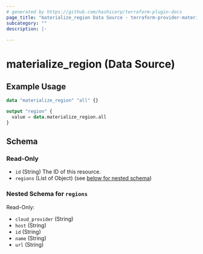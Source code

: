 ```yaml
---
# generated by https://github.com/hashicorp/terraform-plugin-docs
page_title: "materialize_region Data Source - terraform-provider-materialize"
subcategory: ""
description: |-
  
---
```


# materialize_region (Data Source)



## Example Usage

```terraform
data "materialize_region" "all" {}

output "region" {
  value = data.materialize_region.all
}
```

<!-- schema generated by tfplugindocs -->
## Schema

### Read-Only

- `id` (String) The ID of this resource.
- `regions` (List of Object) (see [below for nested schema](#nestedatt--regions))

<a id="nestedatt--regions"></a>
### Nested Schema for `regions`

Read-Only:

- `cloud_provider` (String)
- `host` (String)
- `id` (String)
- `name` (String)
- `url` (String)
